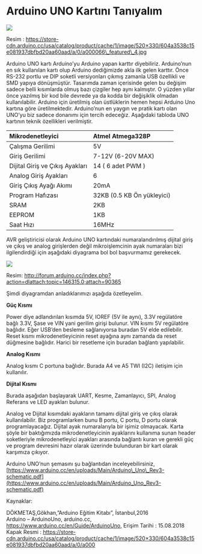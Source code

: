 # Arduino UNO Kartını Tanıyalım

![](http://www.lojikprob.com/wp-content/uploads/2018/08/a000066_featured_4-1.jpg)

Resim : https://store-cdn.arduino.cc/usa/catalog/product/cache/1/image/520×330/604a3538c15e081937dbfbd20aa60aad/a/0/a000066\_featured\_4.jpg

Arduino UNO kartı Arduino’yu Arduino yapan karttır diyebiliriz.  Arduino’nun en sık kullanılan kartı olup Arduino dediğimizde akla ilk gelen karttır. Önce RS-232 portlu ve DIP soketli versiyonları çıkmış zamanla USB özellikli ve SMD yapıya dönüşmüştür. Tasarımda zaman içerisinde gelen bu değişim sadece belli kısımlarda olmuş bazı çizgiler hep aynı kalmıştır. O yüzden yıllar önce yazılmış bir kod bile devrede ya da kodda bir değişiklik olmadan kullanılabilir. Arduino için üretilmiş olan üstlüklerin hemen hepsi Arduino Uno kartına göre üretilmektedir. Arduino’nun en yaygın ve pratik kartı olan UNO’yu biz sadece donanımı için tercih edeceğiz. Aşağıdaki tabloda UNO kartının teknik özellikleri verilmiştir.

| Mikrodenetleyici | Atmel Atmega328P |
| :--- | :--- |
| Çalışma Gerilimi | 5V |
| Giriş Gerilimi | 7-12V \(6-20V  MAX\) |
| Dijital Giriş ve Çıkış Ayakları | 14 \( 6 adet PWM \) |
| Analog Giriş Ayakları | 6 |
| Giriş Çıkış Ayağı Akımı | 20mA |
| Program Hafızası | 32KB \(0.5 KB Ön yükleyici\) |
| SRAM | 2KB |
| EEPROM | 1KB |
| Saat Hızı | 16MHz |

AVR geliştiricisi olarak Arduino UNO kartındaki numaralandırılmış dijital giriş ve çıkış ve analog girişlerden değil mikroişlemcinin ayak numaraları bizi ilgilendirdiği için aşağıdaki diyagrama bol bol başvurmamız gerekecek.

![](http://www.lojikprob.com/wp-content/uploads/2018/08/UNOV3PDF.png)

Resim: http://forum.arduino.cc/index.php?action=dlattach;topic=146315.0;attach=90365

Şimdi diyagramdan anladıklarımızı aşağıda özetleyelim.

**Güç Kısmı**

Power diye adlandırılan kısımda 5V, IOREF \(5V ile aynı\), 3.3V regülatöre bağlı 3.3V, Şase ve VIN yani gerilim girişi bulunur. VIN kısmı 5V regülatöre bağlıdır. Eğer USB’den besleme sağlanıyorsa buradan 5V elde edilebilir. Reset kısmı mikrodenetleyicinin reset ayağına aynı zamanda da reset düğmesine bağlıdır. Harici bir resetleme için buradan bağlantı yapılabilir.

**Analog Kısmı**

Analog kısmı C portuna bağlıdır. Burada A4 ve A5 TWI \(I2C\) iletişim için kullanılır.

 **Dijital Kısmı**

Burada aşağıdan başlayarak UART, Kesme, Zamanlayıcı, SPI, Analog Referans ve LED ayakları bulunur.

Analog ve Dijital kısımdaki ayakların tamamı dijital giriş ve çıkış olarak kullanılabilir. Biz programlarken bunu B portu, C portu, D portu olarak programlayacağız. Dijital ayak numaralarıyla bir işimiz olmayacak.  Karta şöyle bir baktığımızda mikrodenetleyicinin ayaklarını kullanıma sunan header soketleriyle mikrodenetleyici ayakları arasında bağlantı kuran ve gerekli güç ve program devresini hazır olarak üzerinde bulunduran bir kart olarak karşımıza çıkıyor.

Arduino UNO’nun şemasını şu bağlantıdan inceleyebilirsiniz,  
[https://www.arduino.cc/en/uploads/Main/Arduino\_Uno\_Rev3-schematic.pdf](https://www.arduino.cc/en/uploads/Main/Arduino_Uno_Rev3-schematic.pdf)

Kaynaklar:

DÖKMETAŞ,Gökhan,”Arduino Eğitim Kitabı”, İstanbul,2016  
Arduino – ArduinoUno, arduino.cc, https://www.arduino.cc/en/Guide/ArduinoUno, Erişim Tarihi : 15.08.2018  
Kapak Resmi : https://store-cdn.arduino.cc/usa/catalog/product/cache/1/image/520×330/604a3538c15e081937dbfbd20aa60aad/a/0/a000

